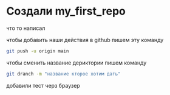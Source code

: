 ﻿# Cоздали my_first_repo
что то написал

чтобы добавить наши действия в github пишем эту команду
```sh
git push -u origin main
```

чтобы сменить название дериктории пишем команду
```sh
git dranch -m "название кторое хотим дать"
```

добавили тест черз браузер
